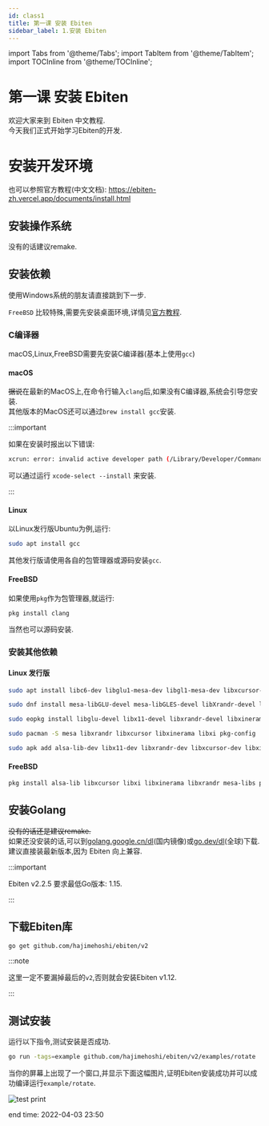 ```yaml
---
id: class1
title: 第一课 安装 Ebiten
sidebar_label: 1.安装 Ebiten
---
```

import Tabs from '@theme/Tabs';
import TabItem from '@theme/TabItem';
import TOCInline from '@theme/TOCInline';

<TOCInline toc={toc} />

# 第一课 安装 Ebiten
欢迎大家来到 Ebiten 中文教程.  
今天我们正式开始学习Ebiten的开发.

# 安装开发环境

也可以参照官方教程(中文文档): <https://ebiten-zh.vercel.app/documents/install.html>

## 安装操作系统
没有的话建议remake.

## 安装依赖

使用Windows系统的朋友请直接跳到下一步.

`FreeBSD` 比较特殊,需要先安装桌面环境,详情见[官方教程](https://ebiten-zh.vercel.app/documents/install.html?os=freebsd).

### C编译器

macOS,Linux,FreeBSD需要先安装C编译器(基本上使用`gcc`)
#### macOS
~~据说~~在最新的MacOS上,在命令行输入`clang`后,如果没有C编译器,系统会引导您安装.  
其他版本的MacOS还可以通过`brew install gcc`安装.

:::important

如果在安装时报出以下错误:
```bash
xcrun: error: invalid active developer path (/Library/Developer/CommandLineTools), missing xcrun at: /Library/Developer/CommandLineTools/usr/bin/xcrun
```
可以通过运行 `xcode-select --install` 来安装.

:::

#### Linux
以Linux发行版Ubuntu为例,运行:
```bash
sudo apt install gcc
```
其他发行版请使用各自的包管理器或源码安装`gcc`.

#### FreeBSD
如果使用`pkg`作为包管理器,就运行:
```bash
pkg install clang
```
当然也可以源码安装.

### 安装其他依赖
#### Linux 发行版

<Tabs groupId="operating-systems">
  <TabItem value="Debian" label="Debian/Ubuntu">

```bash
sudo apt install libc6-dev libglu1-mesa-dev libgl1-mesa-dev libxcursor-dev libxi-dev libxinerama-dev libxrandr-dev libxxf86vm-dev libasound2-dev pkg-config
```

  </TabItem>
  <TabItem value="Fedora" label="Fedora">

```bash
sudo dnf install mesa-libGLU-devel mesa-libGLES-devel libXrandr-devel libXcursor-devel libXinerama-devel libXi-devel libXxf86vm-devel alsa-lib-devel pkg-config
```

  </TabItem>
  <TabItem value="Solus" label="Solus">

```bash
sudo eopkg install libglu-devel libx11-devel libxrandr-devel libxinerama-devel libxcursor-devel libxi-devel libxxf86vm-devel alsa-lib-devel pkg-config
```

  </TabItem>
  <TabItem value="Arch" label="Arch">

```bash 
sudo pacman -S mesa libxrandr libxcursor libxinerama libxi pkg-config
```

  </TabItem>
  <TabItem value="Alpine" label="Alpine">

```bash
sudo apk add alsa-lib-dev libx11-dev libxrandr-dev libxcursor-dev libxinerama-dev libxi-dev mesa-dev pkgconf
```

  </TabItem>
</Tabs>

#### FreeBSD
```bash
pkg install alsa-lib libxcursor libxi libxinerama libxrandr mesa-libs pkgconf
```

## 安装Golang
~~没有的话还是建议remake.~~  
如果还没安装的话,可以到[golang.google.cn/dl](https://golang.google.cn/dl/)(国内镜像)或[go.dev/dl](https://go.dev/dl/)(全球)下载.  
建议直接装最新版本,因为 Ebiten 向上兼容.  

:::important

Ebiten v2.2.5 要求最低Go版本: 1.15.

:::

## 下载Ebiten库

```bash
go get github.com/hajimehoshi/ebiten/v2
```
:::note

这里一定不要漏掉最后的`v2`,否则就会安装Ebiten v1.12.

:::

## 测试安装
运行以下指令,测试安装是否成功.
```bash
go run -tags=example github.com/hajimehoshi/ebiten/v2/examples/rotate
```
当你的屏幕上出现了一个窗口,并显示下面这幅图片,证明Ebiten安装成功并可以成功编译运行`example/rotate`.

![test print](https://ebiten-zh.vercel.app/images/rotate.png)

end time: 2022-04-03 23:50